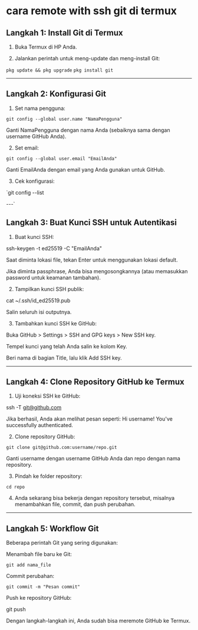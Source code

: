 # cara remote with ssh git di termux

## Langkah 1: Install Git di Termux

1. Buka Termux di HP Anda.


2. Jalankan perintah untuk meng-update dan meng-install Git:

`pkg update && pkg upgrade`
`pkg install git`




---

## Langkah 2: Konfigurasi Git

1. Set nama pengguna:

` git config --global user.name "NamaPengguna" `

Ganti NamaPengguna dengan nama Anda (sebaiknya sama dengan username GitHub Anda).


2. Set email:

`git config --global user.email "EmailAnda"`

Ganti EmailAnda dengan email yang Anda gunakan untuk GitHub.


3. Cek konfigurasi:

`git config --list




---`

## Langkah 3: Buat Kunci SSH untuk Autentikasi

1. Buat kunci SSH:

ssh-keygen -t ed25519 -C "EmailAnda"

Saat diminta lokasi file, tekan Enter untuk menggunakan lokasi default.

Jika diminta passphrase, Anda bisa mengosongkannya (atau memasukkan password untuk keamanan tambahan).



2. Tampilkan kunci SSH publik:

cat ~/.ssh/id_ed25519.pub

Salin seluruh isi outputnya.


3. Tambahkan kunci SSH ke GitHub:

Buka GitHub > Settings > SSH and GPG keys > New SSH key.

Tempel kunci yang telah Anda salin ke kolom Key.

Beri nama di bagian Title, lalu klik Add SSH key.





---

## Langkah 4: Clone Repository GitHub ke Termux

1. Uji koneksi SSH ke GitHub:

ssh -T git@github.com

Jika berhasil, Anda akan melihat pesan seperti:
Hi username! You've successfully authenticated.


2. Clone repository GitHub:

`git clone git@github.com:username/repo.git`

Ganti username dengan username GitHub Anda dan repo dengan nama repository.


3. Pindah ke folder repository:

`cd repo`


4. Anda sekarang bisa bekerja dengan repository tersebut, misalnya menambahkan file, commit, dan push perubahan.




---

## Langkah 5: Workflow Git

Beberapa perintah Git yang sering digunakan:

Menambah file baru ke Git:

`git add nama_file`

Commit perubahan:

`git commit -m "Pesan commit"`

Push ke repository GitHub:

git push


Dengan langkah-langkah ini, Anda sudah bisa meremote GitHub ke Termux.

